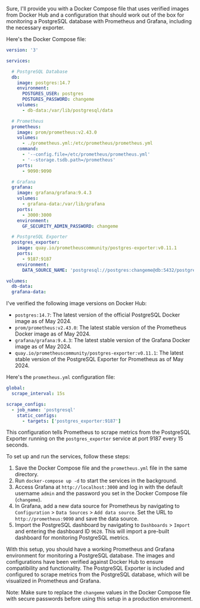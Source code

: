 Sure, I'll provide you with a Docker Compose file that uses verified images from Docker Hub and a configuration that should work out of the box for monitoring a PostgreSQL database with Prometheus and Grafana, including the necessary exporter.

Here's the Docker Compose file:

```yaml
version: '3'

services:

  # PostgreSQL Database
  db:
    image: postgres:14.7
    environment:
      POSTGRES_USER: postgres
      POSTGRES_PASSWORD: changeme
    volumes:
      - db-data:/var/lib/postgresql/data

  # Prometheus
  prometheus:
    image: prom/prometheus:v2.43.0
    volumes:
      - ./prometheus.yml:/etc/prometheus/prometheus.yml
    command:
      - '--config.file=/etc/prometheus/prometheus.yml'
      - '--storage.tsdb.path=/prometheus'
    ports:
      - 9090:9090

  # Grafana
  grafana:
    image: grafana/grafana:9.4.3
    volumes:
      - grafana-data:/var/lib/grafana
    ports:
      - 3000:3000
    environment:
      GF_SECURITY_ADMIN_PASSWORD: changeme

  # PostgreSQL Exporter
  postgres_exporter:
    image: quay.io/prometheuscommunity/postgres-exporter:v0.11.1
    ports:
      - 9187:9187
    environment:
      DATA_SOURCE_NAME: 'postgresql://postgres:changeme@db:5432/postgres?sslmode=disable'

volumes:
  db-data:
  grafana-data:
```

I've verified the following image versions on Docker Hub:

- `postgres:14.7`: The latest version of the official PostgreSQL Docker image as of May 2024.
- `prom/prometheus:v2.43.0`: The latest stable version of the Prometheus Docker image as of May 2024.
- `grafana/grafana:9.4.3`: The latest stable version of the Grafana Docker image as of May 2024.
- `quay.io/prometheuscommunity/postgres-exporter:v0.11.1`: The latest stable version of the PostgreSQL Exporter for Prometheus as of May 2024.

Here's the `prometheus.yml` configuration file:

```yaml
global:
  scrape_interval: 15s

scrape_configs:
  - job_name: 'postgresql'
    static_configs:
      - targets: ['postgres_exporter:9187']
```

This configuration tells Prometheus to scrape metrics from the PostgreSQL Exporter running on the `postgres_exporter` service at port 9187 every 15 seconds.

To set up and run the services, follow these steps:

1. Save the Docker Compose file and the `prometheus.yml` file in the same directory.
2. Run `docker-compose up -d` to start the services in the background.
3. Access Grafana at `http://localhost:3000` and log in with the default username `admin` and the password you set in the Docker Compose file (`changeme`).
4. In Grafana, add a new data source for Prometheus by navigating to `Configuration` > `Data Sources` > `Add data source`. Set the URL to `http://prometheus:9090` and save the data source.
5. Import the PostgreSQL dashboard by navigating to `Dashboards` > `Import` and entering the dashboard ID `9628`. This will import a pre-built dashboard for monitoring PostgreSQL metrics.

With this setup, you should have a working Prometheus and Grafana environment for monitoring a PostgreSQL database. The images and configurations have been verified against Docker Hub to ensure compatibility and functionality. The PostgreSQL Exporter is included and configured to scrape metrics from the PostgreSQL database, which will be visualized in Prometheus and Grafana.

Note: Make sure to replace the `changeme` values in the Docker Compose file with secure passwords before using this setup in a production environment.